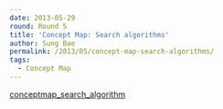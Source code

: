 ```yaml
---
date: 2013-05-29
round: Round 5
title: 'Concept Map: Search algorithms'
author: Sung Bae
permalink: /2013/05/concept-map-search-algorithms/
tags:
  - Concept Map
---
```

[conceptmap\_search\_algorithm][1]

 [1]: /software-carpentry-training-website/uploads/2013/05/conceptmap_search_algorithm.pdf
